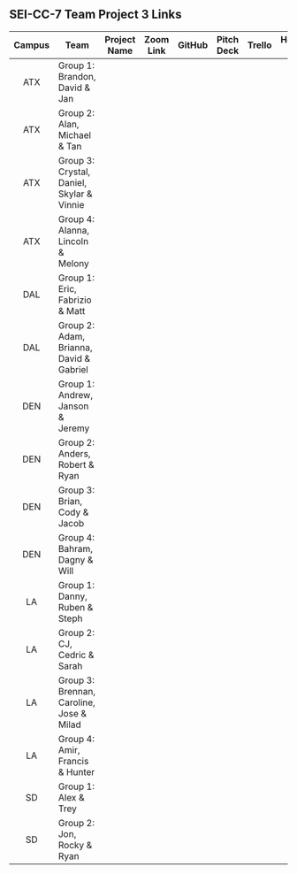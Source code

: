 ## SEI-CC-7 Team Project 3 Links

| Campus | Team | Project Name | Zoom Link | GitHub | Pitch Deck | Trello | Hosted Site |
|:---:|---|:---:|:---:|:---:|:---:|:---:|:---:|
| ATX | Group 1:<br>Brandon, David & Jan |  |  |  |  |  |  |
| ATX | Group 2:<br>Alan, Michael & Tan |  |  |  |  |  |  |
| ATX | Group 3:<br>Crystal, Daniel, Skylar & Vinnie |  |  |  |  |  |  |
| ATX | Group 4:<br>Alanna, Lincoln & Melony |  |  |  |  |  |  |
| DAL | Group 1:<br>Eric, Fabrizio & Matt |  |  |  |  |  |  |
| DAL | Group 2:<br>Adam, Brianna, David & Gabriel |  |  |  |  |  |  |
| DEN | Group 1:<br>Andrew, Janson & Jeremy |  |  |  |  |  |  |
| DEN | Group 2:<br>Anders, Robert & Ryan |  |  |  |  |  |  |
| DEN | Group 3:<br>Brian, Cody & Jacob |  |  |  |  |  |  |
| DEN | Group 4:<br>Bahram, Dagny & Will |  |  |  |  |  |  |
| LA | Group 1:<br>Danny, Ruben & Steph |  |  |  |  |  |  |
| LA | Group 2:<br>CJ, Cedric & Sarah |  |  |  |  |  |  |
| LA | Group 3:<br>Brennan, Caroline, Jose & Milad |  |  |  |  |  |  |
| LA | Group 4:<br>Amir, Francis & Hunter |  |  |  |  |  |  |
| SD | Group 1:<br>Alex & Trey |  |  |  |  |  |  |
| SD | Group 2:<br>Jon, Rocky & Ryan |  |  |  |  |  |  |